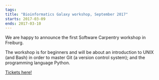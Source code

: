 ```yaml
---
tags:
title: "Bioinformatics Galaxy workshop, September 2017"
starts: 2017-03-09
ends: 2017-03-10
---
```


We are happy to announce the first Software Carpentry workshop in Freiburg.

The workshop is for beginners and will be about an introduction to UNIX (and
Bash) in order to master Git (a version control system); and the programming
language Python.

[Tickets here!](https://www.eventbrite.fr/e/1st-software-carpentry-workshop-in-freiburg-tickets-31898812206)
